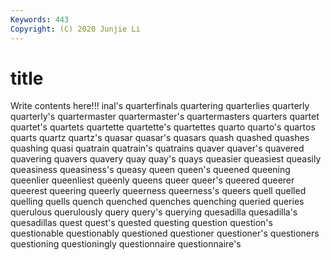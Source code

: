 ```yaml
---
Keywords: 443
Copyright: (C) 2020 Junjie Li
---
```


# title

Write contents here!!!
inal's 
quarterfinals 
quartering 
quarterlies 
quarterly 
quarterly's 
quartermaster 
quartermaster's 
quartermasters
quarters 
quartet 
quartet's 
quartets 
quartette 
quartette's 
quartettes 
quarto 
quarto's 
quartos
quarts 
quartz 
quartz's 
quasar 
quasar's 
quasars 
quash 
quashed 
quashes 
quashing
quasi 
quatrain 
quatrain's 
quatrains 
quaver 
quaver's 
quavered 
quavering 
quavers 
quavery
quay 
quay's 
quays 
queasier 
queasiest 
queasily 
queasiness 
queasiness's 
queasy 
queen
queen's 
queened 
queening 
queenlier 
queenliest 
queenly 
queens 
queer 
queer's 
queered
queerer 
queerest 
queering 
queerly 
queerness 
queerness's 
queers 
quell 
quelled 
quelling
quells 
quench 
quenched 
quenches 
quenching 
queried 
queries 
querulous 
querulously 
query
query's 
querying 
quesadilla 
quesadilla's 
quesadillas 
quest 
quest's 
quested 
questing 
question
question's 
questionable 
questionably 
questioned 
questioner 
questioner's 
questioners 
questioning 
questioningly 
questionnaire
questionnaire's 
